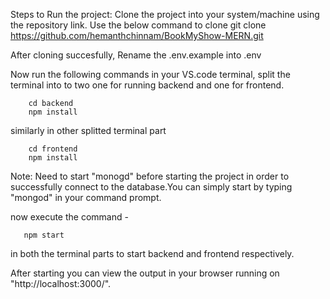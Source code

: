 Steps to Run the project:
	Clone the project into your system/machine using the repository link.
	Use the below command to clone
			git clone https://github.com/hemanthchinnam/BookMyShow-MERN.git
	
After cloning succesfully,
			Rename the .env.example into .env
	
Now run the following commands in your VS.code terminal,
		split the terminal into to two one for running backend and one for frontend.

	
		cd backend 	
		npm install
similarly in other splitted terminal part

		cd frontend
		npm install

Note: Need to start "monogd" before starting the project in order to successfully connect to the database.You can simply start by typing "mongod" in your command prompt.

 now execute the command -
 	
       npm start 
in both the terminal parts to start backend and frontend respectively.

After starting you can view the output in your browser running on "http://localhost:3000/".

